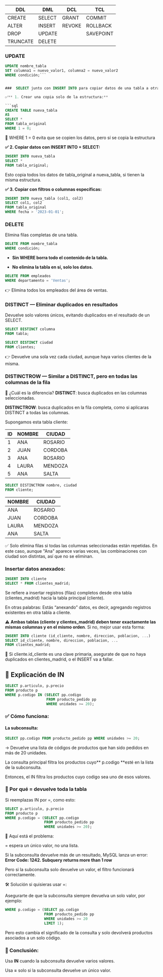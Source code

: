 | DDL  |DML   |DCL   |TCL   |
| ------------ | ------------ | ------------ | ------------ |
| CREATE  |SELECT   | GRANT  |COMMIT   |
|  ALTER | INSERT  |REVOKE   | ROLLBACK  |
| DROP  | UPDATE  |   | SAVEPOINT  |
| TRUNCATE |DELETE | | | | 

### UPDATE
```sql
UPDATE nombre_tabla
SET columna1 = nuevo_valor1, columna2 = nuevo_valor2
WHERE condición;```


###  SELECT junto con INSERT INTO para copiar datos de una tabla a otra.

✅** 1. Crear una copia solo de la estructura:**

```sql
CREATE TABLE nueva_tabla
AS
SELECT *
FROM tabla_original
WHERE 1 = 0;
```
🧠 WHERE 1 = 0 evita que se copien los datos, pero sí se copia la estructura

**✅ 2. Copiar datos con INSERT INTO + SELECT:**

```sql
INSERT INTO nueva_tabla
SELECT *
FROM tabla_original;
```
Esto copia todos los datos de tabla_original a nueva_tabla, si tienen la misma estructura.

**✅ 3. Copiar con filtros o columnas específicas:**

```sql
INSERT INTO nueva_tabla (col1, col2)
SELECT col1, col2
FROM tabla_original
WHERE fecha > '2023-01-01';
```

### DELETE
Elimina filas completas de una tabla.

```sql
DELETE FROM nombre_tabla
WHERE condición;
```
- **Sin WHERE borra todo el contenido de la tabla.**

- **No elimina la tabla en sí, solo los datos.**


```sql
DELETE FROM empleados
WHERE departamento = 'Ventas';
```
👉 Elimina todos los empleados del área de ventas.

### DISTINCT — Eliminar duplicados en resultados
Devuelve solo valores únicos, evitando duplicados en el resultado de un SELECT.

```sql
SELECT DISTINCT columna
FROM tabla;
```

```sql
SELECT DISTINCT ciudad
FROM clientes;
```
👉 Devuelve una sola vez cada ciudad, aunque haya varios clientes de la misma.

### DISTINCTROW — Similar a DISTINCT, pero en todas las columnas de la fila
📌 ¿Cuál es la diferencia?
**DISTINCT**: busca duplicados en las columnas seleccionadas.

**DISTINCTROW**: busca duplicados en la fila completa, como si aplicaras DISTINCT a todas las columnas.

Supongamos esta tabla cliente:

|  ID |NOMBRE   |CIUDAD   |
| ------------ | ------------ | ------------ | 
| 1  | ANA  |  ROSARIO | 
|   2|   JUAN|  CORDOBA |   
|   3|   ANA|  ROSARIO | 
|4| LAURA| MENDOZA
|5|ANA| SALTA

```sql
SELECT DISTINCTROW nombre, ciudad
FROM cliente;
```
|NOMBRE   |CIUDAD|
| ------------ | ------------ |
| ANA  |  ROSARIO | 
|  JUAN|  CORDOBA | 
| LAURA| MENDOZA
|ANA| SALTA

✅ Solo elimina filas si todas las columnas seleccionadas están repetidas. En este caso, aunque "Ana" aparece varias veces, las combinaciones con ciudad son distintas, así que no se eliminan.



### Insertar datos anexados:

```sql
INSERT INTO cliente
SELECT * FROM clientes_madrid;
```
Se refiere a insertar registros (filas) completos desde otra tabla (clientes_madrid) hacia la tabla principal (cliente).

En otras palabras:
Estás “anexando” datos, es decir, agregando registros existentes en otra tabla a cliente.

⚠️ **Ambas tablas (cliente y clientes_madrid) deben tener exactamente las mismas columnas y en el mismo orden**. Si no, mejor usar esta forma:

```sql
INSERT INTO cliente (id_cliente, nombre, direccion, poblacion, ...)
SELECT id_cliente, nombre, direccion, poblacion, ...
FROM clientes_madrid;
```
🔐 Si cliente.id_cliente es una clave primaria, asegurate de que no haya duplicados en clientes_madrid, o el INSERT va a fallar.




## 🔹 Explicación de IN

```sql
SELECT p.articulo, p.precio
FROM producto p
WHERE p.codigo IN (SELECT pp.codigo
                   FROM producto_pedido pp
                   WHERE unidades >= 20);
```
### ✅ Cómo funciona:

#### La subconsulta:

```sql
SELECT pp.codigo FROM producto_pedido pp WHERE unidades >= 20;
```
→ Devuelve una lista de códigos de productos que han sido pedidos en más de 20 unidades.

La consulta principal filtra los productos cuyo** p.codigo **esté en la lista de la subconsulta.

Entonces, el IN filtra los productos cuyo codigo sea uno de esos valores.

### 🔹 Por qué = devuelve toda la tabla
Si reemplazas IN por =, como esto:

```sql
SELECT p.articulo, p.precio
FROM producto p
WHERE p.codigo = (SELECT pp.codigo
                  FROM producto_pedido pp
                  WHERE unidades >= 20);
```
🚨 Aquí está el problema:

= espera un único valor, no una lista.

Si la subconsulta devuelve más de un resultado, MySQL lanza un error:
**Error Code: 1242. Subquery returns more than 1 row**

Pero si la subconsulta solo devuelve un valor, el filtro funcionará correctamente.

🛠 Solución si quisieras usar =:

Asegurarte de que la subconsulta siempre devuelva un solo valor, por ejemplo:

```sql
WHERE p.codigo = (SELECT pp.codigo
                  FROM producto_pedido pp
                  WHERE unidades >= 20
                  LIMIT 1);
```
				  
Pero esto cambia el significado de la consulta y solo devolverá productos asociados a un solo código.

### 📌 Conclusión:

Usa **IN** cuando la subconsulta devuelve varios valores.

Usa **=**  solo si la subconsulta devuelve un único valor.


